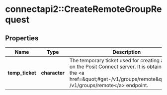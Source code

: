 # connectapi2::CreateRemoteGroupRequest


## Properties
Name | Type | Description | Notes
------------ | ------------- | ------------- | -------------
**temp_ticket** | **character** | The temporary ticket used for creating a group on the Posit Connect server. It is obtained from the &lt;a href&#x3D;\&quot;#get-/v1/groups/remote\&quot;&gt;GET /v1/groups/remote&lt;/a&gt; endpoint. | [default to &quot;&quot;] 


